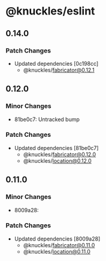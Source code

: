 # @knuckles/eslint

## 0.14.0

### Patch Changes

- Updated dependencies [0c198cc]
  - @knuckles/fabricator@0.12.1

## 0.12.0

### Minor Changes

- 81be0c7: Untracked bump

### Patch Changes

- Updated dependencies [81be0c7]
  - @knuckles/fabricator@0.12.0
  - @knuckles/location@0.12.0

## 0.11.0

### Minor Changes

- 8009a28:

### Patch Changes

- Updated dependencies [8009a28]
  - @knuckles/fabricator@0.11.0
  - @knuckles/location@0.11.0
